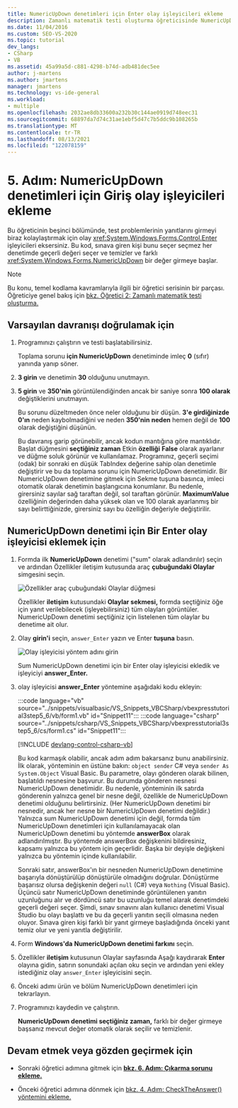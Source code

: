 ```yaml
---
title: NumericUpDown denetimleri için Enter olay işleyicileri ekleme
description: Zamanlı matematik testi oluşturma öğreticisinde NumericUpDown denetimleri için Enter olay işleyicileri ekleyin.
ms.date: 11/04/2016
ms.custom: SEO-VS-2020
ms.topic: tutorial
dev_langs:
- CSharp
- VB
ms.assetid: 45a99a5d-c881-4298-b74d-adb481dec5ee
author: j-martens
ms.author: jmartens
manager: jmartens
ms.technology: vs-ide-general
ms.workload:
- multiple
ms.openlocfilehash: 2032ae8db33600a232b30c144ae0919d748eec31
ms.sourcegitcommit: 68897da7d74c31ae1ebf5d47c7b5ddc9b108265b
ms.translationtype: MT
ms.contentlocale: tr-TR
ms.lasthandoff: 08/13/2021
ms.locfileid: "122078159"
---
```

# <a name="step-5-add-enter-event-handlers-for-the-numericupdown-controls"></a>5. Adım: NumericUpDown denetimleri için Giriş olay işleyicileri ekleme

Bu öğreticinin beşinci bölümünde, test problemlerinin yanıtlarını girmeyi biraz kolaylaştırmak için olay <xref:System.Windows.Forms.Control.Enter> işleyicileri eksersiniz. Bu kod, sınava giren kişi bunu seçer seçmez her denetimde geçerli değeri seçer ve temizler ve farklı <xref:System.Windows.Forms.NumericUpDown> bir değer girmeye başlar.

> [!NOTE]
> Bu konu, temel kodlama kavramlarıyla ilgili bir öğretici serisinin bir parçası. Öğreticiye genel bakış için [bkz. Öğretici 2: Zamanlı matematik testi oluşturma.](../ide/tutorial-2-create-a-timed-math-quiz.md)

## <a name="to-verify-the-default-behavior"></a>Varsayılan davranışı doğrulamak için

1. Programınızı çalıştırın ve testi başlatabilirsiniz.

     Toplama sorunu **için NumericUpDown** denetiminde imleç **0** (sıfır) yanında yanıp söner.

2. **3 girin** ve denetimin **30** olduğunu unutmayın.

3. **5 girin** ve **350'nin** görüntülendiğinden ancak bir saniye sonra **100 olarak** değiştiklerini unutmayın.

     Bu sorunu düzeltmeden önce neler olduğunu bir düşün. **3'e girdiğinizde 0'ın** neden kaybolmadiğini ve neden **350'nin** **neden** hemen değil de **100** olarak değiştiğini düşünün.

     Bu davranış garip görünebilir, ancak kodun mantığına göre mantıklıdır. Başlat düğmesini **seçtiğiniz zaman** Etkin **özelliği** **False** olarak ayarlanır ve düğme soluk görünür ve kullanılamaz. Programınız, geçerli seçimi (odak) bir sonraki en düşük TabIndex değerine sahip olan denetimle değiştirir ve bu da toplama sorunu için NumericUpDown denetimidir. Bir NumericUpDown denetimine gitmek için Sekme tuşuna basınca, imleci otomatik olarak denetimin başlangıcına konumlanır. Bu nedenle, girersiniz sayılar sağ taraftan değil, sol taraftan görünür.  **MaximumValue** özelliğinin değerinden daha yüksek olan ve 100 olarak ayarlanmış bir sayı belirttiğinizde, girersiniz sayı bu özelliğin değeriyle değiştirilir.

## <a name="to-add-an-enter-event-handler-for-a-numericupdown-control"></a>NumericUpDown denetimi için Bir Enter olay işleyicisi eklemek için

1. Formda ilk **NumericUpDown** denetimi ("sum" olarak adlandırılır) seçin  ve ardından Özellikler iletişim kutusunda araç **çubuğundaki Olaylar** simgesini seçin.

   ![Özellikler araç çubuğundaki Olaylar düğmesi](media/control-properties-events.png)

   Özellikler **iletişim** kutusundaki **Olaylar sekmesi,** formda seçtiğiniz öğe için yanıt verilebilecek (işleyebilirsiniz) tüm olayları görüntüler. NumericUpDown denetimi seçtiğiniz için listelenen tüm olaylar bu denetime ait olur.

2. Olay **girin'i** seçin, `answer_Enter` yazın ve Enter **tuşuna** basın.

   ![Olay işleyicisi yöntem adını girin](media/enter-event.png)

   Sum NumericUpDown denetimi için bir Enter olay işleyicisi ekledik ve işleyiciyi **answer_Enter.**

3. olay işleyicisi **answer_Enter** yöntemine aşağıdaki kodu ekleyin:

     :::code language="vb" source="../snippets/visualbasic/VS_Snippets_VBCSharp/vbexpresstutorial3step5_6/vb/form1.vb" id="Snippet11":::
     :::code language="csharp" source="../snippets/csharp/VS_Snippets_VBCSharp/vbexpresstutorial3step5_6/cs/form1.cs" id="Snippet11":::

     [!INCLUDE [devlang-control-csharp-vb](./includes/devlang-control-csharp-vb.md)]

     Bu kod karmaşık olabilir, ancak adım adım bakarsanız bunu anabilirsiniz. İlk olarak, yönteminin en üstüne bakın: `object sender` C# veya `sender As System.Object` Visual Basic. Bu parametre, olayı gönderen olarak bilinen, başlatıldı nesnesine başvurur. Bu durumda gönderen nesnesi NumericUpDown denetimidir. Bu nedenle, yönteminin ilk satırda gönderenin yalnızca genel bir nesne değil, özellikle de NumericUpDown denetimi olduğunu belirtirsiniz. (Her NumericUpDown denetimi bir nesnedir, ancak her nesne bir NumericUpDown denetimi değildir.) Yalnızca sum NumericUpDown denetimi için değil, formda tüm NumericUpDown denetimleri için kullanılamayacak olan NumericUpDown denetimi bu yöntemde **answerBox** olarak adlandırılmıştır. Bu yöntemde answerBox değişkenini bildiresiniz, kapsamı yalnızca bu yöntem için geçerlidir. Başka bir deyişle değişkeni yalnızca bu yöntemin içinde kullanılabilir.

     Sonraki satır, answerBox'ın bir nesneden NumericUpDown denetimine başarıyla dönüştürülüp dönüştürüle olmadığını doğrular. Dönüştürme başarısız olursa değişkenin değeri `null` (C#) veya `Nothing` (Visual Basic). Üçüncü satır NumericUpDown denetiminde görüntülenen yanıtın uzunluğunu alır ve dördüncü satır bu uzunluğu temel alarak denetimdeki geçerli değeri seçer. Şimdi, sınav sınavını alan kullanıcı denetimi Visual Studio bu olayı başlattı ve bu da geçerli yanıtın seçili olmasına neden oluyor. Sınava giren kişi farklı bir yanıt girmeye başladığında önceki yanıt temiz olur ve yeni yanıtla değiştirilir.

4. Form **Windows'da** **NumericUpDown denetimi farkını** seçin.

5. Özellikler **iletişim** kutusunun  Olaylar sayfasında Aşağı kaydırarak **Enter** olayına gidin, satırın sonundaki açılan oku seçin ve ardından yeni ekley istediğiniz olay `answer_Enter` işleyicisini seçin.

6. Önceki adımı ürün ve bölüm NumericUpDown denetimleri için tekrarlayın.

7. Programınızı kaydedin ve çalıştırın.

     **NumericUpDown denetimi seçtiğiniz zaman,** farklı bir değer girmeye başsanız mevcut değer otomatik olarak seçilir ve temizlenir.

## <a name="to-continue-or-review"></a>Devam etmek veya gözden geçirmek için

- Sonraki öğretici adımına gitmek için **[bkz. 6. Adım: Çıkarma sorunu ekleme.](../ide/step-6-add-a-subtraction-problem.md)**

- Önceki öğretici adımına dönmek için [bkz. 4. Adım: CheckTheAnswer() yöntemini ekleme.](../ide/step-4-add-the-checktheanswer-parens-method.md)
